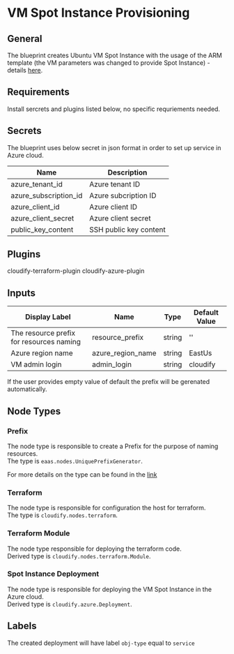 # VM Spot Instance Provisioning

## General

The blueprint creates Ubuntu VM Spot Instance with the usage of the ARM template (the VM parameters was changed to provide Spot Instance) - details [here](https://docs.microsoft.com/en-us/azure/virtual-machines/linux/create-ssh-secured-vm-from-template). 

## Requirements

Install sercrets and plugins listed below, no specific requriements needed. 

## Secrets

The blueprint uses below secret in json format in order to set up service in Azure cloud.

| Name                  | Description                                                                        |
| --------------------- | ---------------------------------------------------------------------------------- |
| azure_tenant_id       | Azure tenant ID                                                                    |
| azure_subscription_id | Azure subcription ID                                                               |
| azure_client_id       | Azure client ID                                                                    |
| azure_client_secret   | Azure client secret                                                                |
| public_key_content    | SSH public key content                                                             |


## Plugins

cloudify-terraform-plugin
cloudify-azure-plugin


## Inputs

| Display Label                            | Name               | Type   | Default Value  |
| ---------------------------------------- | ------------------ | ------ | -------------- |
| The resource prefix for resources naming | resource_prefix    | string | ''             |
| Azure region name                        | azure_region_name  | string | EastUs         |
| VM admin login                           | admin_login        | string | cloudify       |

If the user provides empty value of default the prefix will be gerenated automatically.


## Node Types

### Prefix
The node type is responsible to create a Prefix for the purpose of naming resources.\
The type is `eaas.nodes.UniquePrefixGenerator`.

For more details on the type can be found in the [link](https://github.com/cloudify-community/eaas-example/blob/master/utils/custom_types.yaml)

### Terraform
The node type is responsible for configuration the host for terraform.\
The type is `cloudify.nodes.terraform`.

### Terraform Module
The node type responsible for deploying the terraform code.\
Derived type is `cloudify.nodes.terraform.Module`.

### Spot Instance Deployment
The node type is responsible for deploying the VM Spot Instance in the Azure cloud.\
Derived type is `cloudify.azure.Deployment`.


## Labels

The created deployment will have label `obj-type` equal to `service`